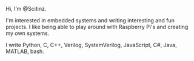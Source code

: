 Hi, I’m @Scitinz.

I'm interested in embedded systems and writing interesting and fun projects. I like being able to play around with Raspberry Pi's and creating my own systems.

I write Python, C, C++, Verilog, SystemVerilog, JavaScript, C#, Java, MATLAB, bash.

<!---
Scitinz/Scitinz is a ✨ special ✨ repository because its `README.md` (this file) appears on your GitHub profile.
You can click the Preview link to take a look at your changes.
--->
